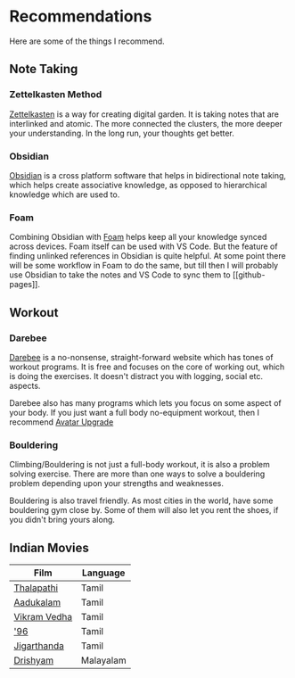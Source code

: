 # Recommendations

Here are some of the things I recommend.

## Note Taking

### Zettelkasten Method
[Zettelkasten](https://zettelkasten.de/) is a way for creating digital garden. It is taking notes that are interlinked and atomic. The more connected the clusters, the more deeper your understanding. In the long run, your thoughts get better.

### Obsidian 
[Obsidian](https://obsidian.md/) is a cross platform software that helps in bidirectional note taking, which helps create associative knowledge, as opposed to hierarchical knowledge which are used to. 

### Foam
Combining Obsidian with [Foam](https://foambubble.github.io/foam/) helps keep all your knowledge synced across devices. Foam itself can be used with VS Code. But the feature of finding unlinked references in Obsidian is quite helpful. At some point there will be some workflow in Foam to do the same, but till then I will probably use Obsidian to take the notes and VS Code to sync them to [[github-pages]].


## Workout

### Darebee
[Darebee](https://darebee.com/) is a no-nonsense, straight-forward website which has tones of workout programs. It is free and focuses on the core of working out, which is doing the exercises. It doesn't distract you with logging, social etc. aspects. 

Darebee also has many programs which lets you focus on some aspect of your body. If you just want a full body no-equipment workout, then I recommend [Avatar Upgrade](https://darebee.com/programs/avatar-program.html)

### Bouldering
Climbing/Bouldering is not just a full-body workout, it is also a problem solving exercise. There are more than one ways to solve a bouldering problem depending upon your strengths and weaknesses. 

Bouldering is also travel friendly. As most cities in the world, have some bouldering gym close by. Some of them will also let you rent the shoes, if you didn't bring yours along. 

## Indian Movies

| Film                                                                 | Language  |
| -------------------------------------------------------------------- | --------- |
| [Thalapathi](https://en.wikipedia.org/wiki/Thalapathi)               | Tamil     |
| [Aadukalam](https://en.wikipedia.org/wiki/Aadukalam)                 | Tamil     |
| [Vikram Vedha](https://en.wikipedia.org/wiki/Vikram_Vedha)           | Tamil     |
| ['96](https://en.wikipedia.org/wiki/%2796_(film))                    | Tamil     |
| [Jigarthanda](https://en.wikipedia.org/wiki/Jigarthanda_(2014_film)) | Tamil     |
| [Drishyam](https://en.wikipedia.org/wiki/Drishyam_(2015_film))       | Malayalam |